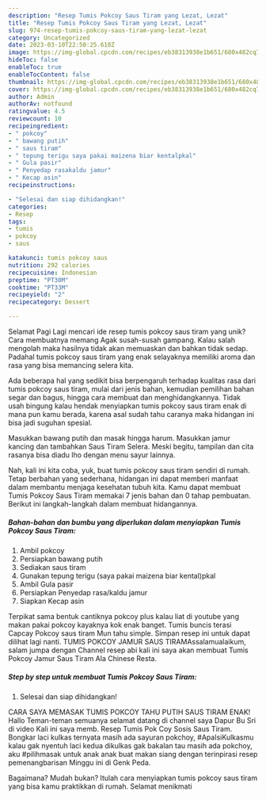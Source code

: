 ```yaml
---
description: "Resep Tumis Pokcoy Saus Tiram yang Lezat, Lezat"
title: "Resep Tumis Pokcoy Saus Tiram yang Lezat, Lezat"
slug: 974-resep-tumis-pokcoy-saus-tiram-yang-lezat-lezat
category: Uncategorized
date: 2023-03-10T22:50:25.610Z
image: https://img-global.cpcdn.com/recipes/eb38313938e1b651/680x482cq70/tumis-pokcoy-saus-tiram-foto-resep-utama.jpg
hideToc: false
enableToc: true
enableTocContent: false
thumbnail: https://img-global.cpcdn.com/recipes/eb38313938e1b651/680x482cq70/tumis-pokcoy-saus-tiram-foto-resep-utama.jpg
cover: https://img-global.cpcdn.com/recipes/eb38313938e1b651/680x482cq70/tumis-pokcoy-saus-tiram-foto-resep-utama.jpg
author: Admin
authorAv: notfound
ratingvalue: 4.5
reviewcount: 10
recipeingredient:
- " pokcoy"
- " bawang putih"
- " saus tiram"
- " tepung terigu saya pakai maizena biar kentalpkal"
- " Gula pasir"
- " Penyedap rasakaldu jamur"
- " Kecap asin"
recipeinstructions:

- "Selesai dan siap dihidangkan!"
categories:
- Resep
tags:
- tumis
- pokcoy
- saus

katakunci: tumis pokcoy saus 
nutrition: 292 calories
recipecuisine: Indonesian
preptime: "PT30M"
cooktime: "PT33M"
recipeyield: "2"
recipecategory: Dessert

---
```



Selamat Pagi Lagi mencari ide resep tumis pokcoy saus tiram yang unik? Cara membuatnya memang Agak susah-susah gampang. Kalau salah mengolah maka hasilnya tidak akan memuaskan dan bahkan tidak sedap. Padahal tumis pokcoy saus tiram yang enak selayaknya memiliki aroma dan rasa yang bisa memancing selera kita.


Ada beberapa hal yang sedikit bisa berpengaruh terhadap kualitas rasa dari tumis pokcoy saus tiram, mulai dari jenis bahan, kemudian pemilihan bahan segar dan bagus, hingga cara membuat dan menghidangkannya. Tidak usah bingung kalau hendak menyiapkan tumis pokcoy saus tiram enak di mana pun kamu berada, karena asal sudah tahu caranya maka hidangan ini bisa jadi suguhan spesial.

Masukkan bawang putih dan masak hingga harum. Masukkan jamur kancing dan tambahkan Saus Tiram Selera. Meski begitu, tampilan dan cita rasanya bisa diadu lho dengan menu sayur lainnya.


Nah, kali ini kita coba, yuk, buat tumis pokcoy saus tiram sendiri di rumah. Tetap berbahan yang sederhana, hidangan ini dapat memberi manfaat dalam membantu menjaga kesehatan tubuh kita. Kamu dapat membuat Tumis Pokcoy Saus Tiram memakai 7 jenis bahan dan 0 tahap pembuatan. Berikut ini langkah-langkah dalam membuat hidangannya.

<!--inarticleads1-->

##### Bahan-bahan dan bumbu yang diperlukan dalam menyiapkan Tumis Pokcoy Saus Tiram:

1. Ambil  pokcoy
1. Persiapkan  bawang putih
1. Sediakan  saus tiram
1. Gunakan  tepung terigu (saya pakai maizena biar kental)pkal
1. Ambil  Gula pasir
1. Persiapkan  Penyedap rasa/kaldu jamur
1. Siapkan  Kecap asin


Terpikat sama bentuk cantiknya pokcoy plus kalau liat di youtube yang makan pakai pokcoy kayaknya kok enak banget. Tumis buncis terasi Capcay Pokcoy saus tiram Mun tahu simple. Simpan resep ini untuk dapat dilihat lagi nanti. TUMIS POKCOY JAMUR SAUS TIRAMAssalamualaikum, salam jumpa dengan Channel resep abi kali ini saya akan membuat Tumis Pokcoy Jamur Saus Tiram Ala Chinese Resta. 

<!--inarticleads2-->

##### Step by step untuk membuat Tumis Pokcoy Saus Tiram:


1. Selesai dan siap dihidangkan!

CARA SAYA MEMASAK TUMIS POKCOY TAHU PUTIH SAUS TIRAM ENAK! Hallo Teman-teman semuanya selamat datang di channel saya Dapur Bu Sri di video Kali ini saya memb. Resep Tumis Pok Coy Sosis Saus Tiram. Bongkar laci kulkas ternyata masih ada sayuran pokchoy, #ApaIsiKulkasmu kalau gak nyentuh laci kedua dikulkas gak bakalan tau masih ada pokchoy, aku #pilihmasak untuk anak anak buat makan siang dengan terinpirasi resep pemenangbarisan Minggu ini di Genk Peda. 

Bagaimana? Mudah bukan? Itulah cara menyiapkan tumis pokcoy saus tiram yang bisa kamu praktikkan di rumah. Selamat menikmati
